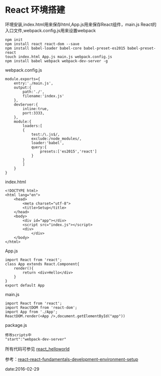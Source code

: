 # React 环境搭建


环境安装,index.html用来保存html,App.js用来保存React组件，main.js React的入口文件,webpack.config.js用来设置webpack

```
npm init
npm install react react-dom --save
npm install babel-loader babel-core babel-preset-es2015 babel-preset-react
touch index.html App.js main.js webpack.config.js
npm install babel webpack webpack-dev-server -g
```

webpack.config.js

```
module.exports={
	entry:'./main.js',
    output:{
    	path:'./',
        filename:'index.js'
    },
    devServer:{
    	inline:true,
        port:3333,
    },
    module:{
    	loaders:[
        {
        	test:/\.js$/,
            exclude:/node_modules/,
            loader:'babel',
            query:{
            	presets:['es2015','react']
            }
        }
        ]
    }	
}
```
index.html
```
<!DOCTYPE html>
<html lang="en">
	<head>
		<meta charset="utf-8">
		<title>Setup</title>
	</head>
	<body>
		<div id="app"></div>
		<script src="index.js"></script>
		<div>
			</div>
	</body>
</html>
```

App.js
```
import React from 'react';
class App extends React.Component{
	render(){
    	return <div>Hello</div>
    }
}
export default App
```
main.js
```
import React from 'react';
import ReactDOM from 'react-dom';
import App from './App';
ReactDOM.render(<App />,document.getElementById("app"))
```
package.js
```
修改scripts中
"start":"webpack-dev-server"
```
所有代码可参见 [react_helloworld](https://gitlab.com/zhaojkun/react_helloworld)

参考：[react-react-fundamentals-development-environment-setup](https://egghead.io/lessons/react-react-fundamentals-development-environment-setup)

date:2016-02-29
